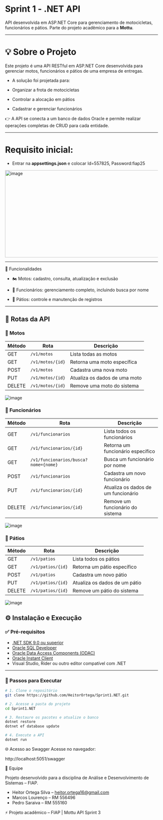 # Sprint 1 - .NET API

API desenvolvida em ASP.NET Core para gerenciamento de motocicletas, funcionários e pátios.
Parte do projeto acadêmico para a **Mottu**.

---

# 💡 Sobre o Projeto
Este projeto é uma API RESTful em ASP.NET Core desenvolvida para gerenciar motos, funcionários e pátios de uma empresa de entregas.

- A solução foi projetada para:

- Organizar a frota de motocicletas

- Controlar a alocação em pátios

- Cadastrar e gerenciar funcionários

👉 A API se conecta a um banco de dados Oracle e permite realizar operações completas de CRUD para cada entidade.

---

# Requisito inicial:
- Entrar na **appsettings.json** e colocar Id=557825, Password:fiap25
<img width="847" height="286" alt="image" src="https://github.com/user-attachments/assets/02a139b1-3692-4c13-b49d-0cdb9638cc81" />

---

📌 Funcionalidades

- 🏍️ Motos: cadastro, consulta, atualização e exclusão

- 👷 Funcionários: gerenciamento completo, incluindo busca por nome

- 🏢 Pátios: controle e manutenção de registros

---

## 🔗 Rotas da API

### 📍 Motos

| Método | Rota             | Descrição                     |
| ------ | ---------------- | ----------------------------- |
| GET    | `/v1/motos`      | Lista todas as motos          |
| GET    | `/v1/motos/{id}` | Retorna uma moto específica   |
| POST   | `/v1/motos`      | Cadastra uma nova moto        |
| PUT    | `/v1/motos/{id}` | Atualiza os dados de uma moto |
| DELETE | `/v1/motos/{id}` | Remove uma moto do sistema    |


![image](https://github.com/user-attachments/assets/8c907b04-c2e7-4154-a79e-00d80cf123f5)


### 📍 Funcionários

| Método | Rota                                 | Descrição                           |
| ------ | ------------------------------------ | ----------------------------------- |
| GET    | `/v1/funcionarios`                   | Lista todos os funcionários         |
| GET    | `/v1/funcionarios/{id}`              | Retorna um funcionário específico   |
| GET    | `/v1/funcionarios/busca?nome={nome}` | Busca um funcionário por nome       |
| POST   | `/v1/funcionarios`                   | Cadastra um novo funcionário        |
| PUT    | `/v1/funcionarios/{id}`              | Atualiza os dados de um funcionário |
| DELETE | `/v1/funcionarios/{id}`              | Remove um funcionário do sistema    |


![image](https://github.com/user-attachments/assets/882c795e-5d4b-4c7e-9728-d6d94685c043)


### 📍 Pátios

| Método | Rota              | Descrição                     |
| ------ | ----------------- | ----------------------------- |
| GET    | `/v1/patios`      | Lista todos os pátios         |
| GET    | `/v1/patios/{id}` | Retorna um pátio específico   |
| POST   | `/v1/patios`      | Cadastra um novo pátio        |
| PUT    | `/v1/patios/{id}` | Atualiza os dados de um pátio |
| DELETE | `/v1/patios/{id}` | Remove um pátio do sistema    |

![image](https://github.com/user-attachments/assets/a46272e3-5165-4737-a50f-1da361677a25)


## ⚙️ Instalação e Execução

### ✅ Pré-requisitos

- [.NET SDK 9.0 ou superior](https://dotnet.microsoft.com/en-us/download)
- [Oracle SQL Developer](https://www.oracle.com/database/sqldeveloper/)
- [Oracle Data Access Components (ODAC)](https://www.oracle.com/database/technologies/dotnet-odacdeploy-downloads.html)
- [Oracle Instant Client](https://www.oracle.com/database/technologies/instant-client/downloads.html)
- Visual Studio, Rider ou outro editor compatível com .NET

---

### 🚀 Passos para Executar

```bash
# 1. Clone o repositório
git clone https://github.com/HeitorOrtega/Sprint1.NET.git

# 2. Acesse a pasta do projeto
cd Sprint1.NET

# 3. Restaure os pacotes e atualize o banco
dotnet restore
dotnet ef database update

# 4. Execute a API
dotnet run
```

🌐 Acesso ao Swagger
Acesse no navegador:

http://localhost:5051/swagger



👥 Equipe

Projeto desenvolvido para a disciplina de Análise e Desenvolvimento de Sistemas – FIAP.

- Heitor Ortega Silva – heitor.ortega16@gmail.com
- Marcos Lourenço – RM 556496
- Pedro Saraiva – RM 555160

⚡ Projeto acadêmico – FIAP | Mottu API Sprint 3
